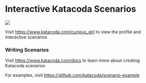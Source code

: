 # Interactive Katacoda Scenarios

[![](http://shields.katacoda.com/katacoda/curious_girl/count.svg)](https://www.katacoda.com/curious_girl "Get your profile on Katacoda.com")

Visit https://www.katacoda.com/curious_girl to view the profile and interactive scenarios

### Writing Scenarios
Visit https://www.katacoda.com/docs to learn more about creating Katacoda scenarios

For examples, visit https://github.com/katacoda/scenario-example
